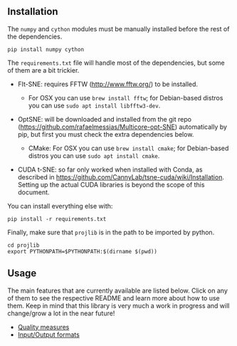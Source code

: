 ## Installation

The `numpy` and `cython` modules must be manually installed before the rest of the dependencies.

```
pip install numpy cython
```

The `requirements.txt` file will handle most of the dependencies, but some of them are a bit trickier.

* FIt-SNE: requires FFTW (http://www.fftw.org/) to be installed. 
    * For OSX you can use `brew install fftw`; for Debian-based distros you can use `sudo apt install libfftw3-dev`.

* OptSNE: will be downloaded and installed from the git repo (https://github.com/rafaelmessias/Multicore-opt-SNE) automatically by pip, but first you must check the extra dependencies below.
    * CMake: For OSX you can use `brew install cmake`; for Debian-based distros you can use `sudo apt install cmake`.

* CUDA t-SNE: so far only worked when installed with Conda, as described in https://github.com/CannyLab/tsne-cuda/wiki/Installation. Setting up the actual CUDA libraries is beyond the scope of this document.

You can install everything else with:

```
pip install -r requirements.txt
```

Finally, make sure that `projlib` is in the path to be imported by python.

```
cd projlib
export PYTHONPATH=$PYTHONPATH:$(dirname $(pwd))
```

## Usage

The main features that are currently available are listed below. Click on any of them to see the respective README and learn more about how to use them. Keep in mind that this library is very much a work in progress and will change/grow a lot in the near future!

* [Quality measures](quality/)
* [Input/Output formats](io/)
